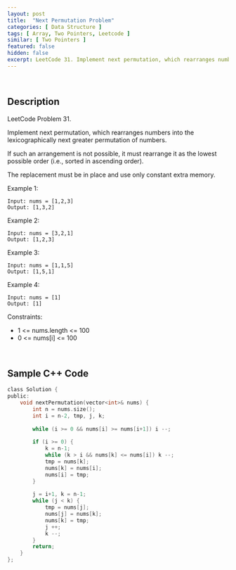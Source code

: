 ```yaml
---
layout: post
title:  "Next Permutation Problem"
categories: [ Data Structure ]
tags: [ Array, Two Pointers, Leetcode ]
similar: [ Two Pointers ]
featured: false
hidden: false
excerpt: LeetCode 31. Implement next permutation, which rearranges numbers into the lexicographically next greater permutation of numbers.
---
```


<br />

## Description

LeetCode Problem 31. 

Implement next permutation, which rearranges numbers into the lexicographically next greater permutation of numbers.

If such an arrangement is not possible, it must rearrange it as the lowest possible order (i.e., sorted in ascending order).

The replacement must be in place and use only constant extra memory.

 

Example 1:
```
Input: nums = [1,2,3]
Output: [1,3,2]
```

Example 2:
```
Input: nums = [3,2,1]
Output: [1,2,3]
```

Example 3:
```
Input: nums = [1,1,5]
Output: [1,5,1]
```

Example 4:
```
Input: nums = [1]
Output: [1]
```

Constraints:

* 1 <= nums.length <= 100
* 0 <= nums[i] <= 100



<br />

## Sample C++ Code


```c
class Solution {
public:
    void nextPermutation(vector<int>& nums) {
        int n = nums.size();
        int i = n-2, tmp, j, k;
        
        while (i >= 0 && nums[i] >= nums[i+1]) i --;
        
        if (i >= 0) {
            k = n-1;
            while (k > i && nums[k] <= nums[i]) k --;
            tmp = nums[k];
            nums[k] = nums[i];
            nums[i] = tmp;
        }
        
        j = i+1, k = n-1;
        while (j < k) {
            tmp = nums[j];
            nums[j] = nums[k];
            nums[k] = tmp;
            j ++;
            k --;
        }
        return;
    }
};
```

